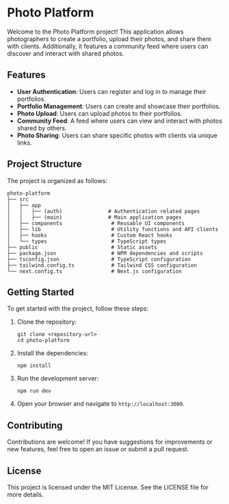 # Photo Platform

Welcome to the Photo Platform project! This application allows photographers to create a portfolio, upload their photos, and share them with clients. Additionally, it features a community feed where users can discover and interact with shared photos.

## Features

- **User Authentication**: Users can register and log in to manage their portfolios.
- **Portfolio Management**: Users can create and showcase their portfolios.
- **Photo Upload**: Users can upload photos to their portfolios.
- **Community Feed**: A feed where users can view and interact with photos shared by others.
- **Photo Sharing**: Users can share specific photos with clients via unique links.

## Project Structure

The project is organized as follows:

```
photo-platform
├── src
│   ├── app
│   │   ├── (auth)               # Authentication related pages
│   │   ├── (main)               # Main application pages
│   ├── components                # Reusable UI components
│   ├── lib                       # Utility functions and API clients
│   ├── hooks                     # Custom React hooks
│   └── types                     # TypeScript types
├── public                        # Static assets
├── package.json                  # NPM dependencies and scripts
├── tsconfig.json                 # TypeScript configuration
├── tailwind.config.ts            # Tailwind CSS configuration
└── next.config.ts                # Next.js configuration
```

## Getting Started

To get started with the project, follow these steps:

1. Clone the repository:
   ```
   git clone <repository-url>
   cd photo-platform
   ```

2. Install the dependencies:
   ```
   npm install
   ```

3. Run the development server:
   ```
   npm run dev
   ```

4. Open your browser and navigate to `http://localhost:3000`.

## Contributing

Contributions are welcome! If you have suggestions for improvements or new features, feel free to open an issue or submit a pull request.

## License

This project is licensed under the MIT License. See the LICENSE file for more details.
